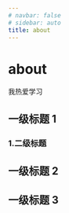 ```yaml
---
# navbar: false
# sidebar: auto
title: about
---
```


# about

我热爱学习

## 一级标题 1

### 1.二级标题

## 一级标题 2

## 一级标题 3

